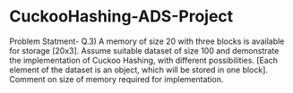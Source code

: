 # CuckooHashing-ADS-Project
Problem Statment-
  Q.3) A memory of size 20 with three blocks is available for storage [20x3]. Assume suitable dataset of size 100 and demonstrate the implementation of Cuckoo Hashing, with different possibilities. [Each element of the dataset is an object, which will be stored in one block]. Comment on size of memory required for implementation.
